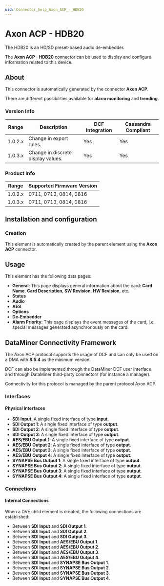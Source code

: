 ```yaml
---
uid: Connector_help_Axon_ACP_-_HDB20
---
```


# Axon ACP - HDB20

The HDB20 is an HD/SD preset-based audio de-embedder.

The **Axon ACP - HDB20** connector can be used to display and configure information related to this device.

## About

This connector is automatically generated by the connector **Axon ACP**.

There are different possibilities available for **alarm monitoring** and **trending**.

### Version Info

| **Range** | **Description**                    | **DCF Integration** | **Cassandra Compliant** |
|------------------|------------------------------------|---------------------|-------------------------|
| 1.0.2.x          | Change in export rules.            | Yes                 | Yes                     |
| 1.0.3.x          | Change in discrete display values. | Yes                 | Yes                     |

### Product Info

| Range | Supported Firmware Version |
|------------------|-----------------------------|
| 1.0.2.x          | 0711, 0713, 0814, 0816      |
| 1.0.3.x          | 0711, 0713, 0814, 0816      |

## Installation and configuration

### Creation

This element is automatically created by the parent element using the **Axon ACP** connector.

## Usage

This element has the following data pages:

- **General**: This page displays general information about the card: **Card Name**, **Card Description**, **SW Revision**, **HW Revision**, etc.
- **Status**
- **Audio**
- **AES**
- **Options**
- **De-Embedder**
- **Alarm Priority**: This page displays the event messages of the card, i.e. special messages generated asynchronously on the card.

## DataMiner Connectivity Framework

The Axon ACP protocol supports the usage of DCF and can only be used on a DMA with **8.5.4** as the minimum version.

DCF can also be implemented through the DataMiner DCF user interface and through DataMiner third-party connectors (for instance a manager).

Connectivity for this protocol is managed by the parent protocol Axon ACP.

### Interfaces

#### Physical Interfaces

- **SDI Input**: A single fixed interface of type **input**.
- **SDI Output 1**: A single fixed interface of type **output**.
- **SDI Output 2**: A single fixed interface of type **output**.
- **SDI Output 3**: A single fixed interface of type **output**.
- **AES/EBU Output 1**: A single fixed interface of type **output**.
- **AES/EBU** **Output 2**: A single fixed interface of type **output**.
- **AES/EBU** **Output 3**: A single fixed interface of type **output**.
- **AES/EBU** **Output 4**: A single fixed interface of type **output**.
- **SYNAPSE Bus Output 1**: A single fixed interface of type **output**.
- **SYNAPSE Bus** **Output 2**: A single fixed interface of type **output**.
- **SYNAPSE Bus** **Output 3**: A single fixed interface of type **output**.
- **SYNAPSE Bus** **Output 4**: A single fixed interface of type **output**.

### Connections

#### Internal Connections

When a DVE child element is created, the following connections are established:

- Between **SDI Input** and **SDI Output 1**.
- Between **SDI Input** and **SDI Output 2**.
- Between **SDI Input** and **SDI Output 3**.
- Between **SDI Input** and **AES/EBU Output 1**.
- Between **SDI Input** and **AES/EBU Output 2**.
- Between **SDI Input** and **AES/EBU Output 3**.
- Between **SDI Input** and **AES/EBU Output 4**.
- Between **SDI Input** and **SYNAPSE Bus Output 1**.
- Between **SDI Input** and **SYNAPSE Bus Output 2**.
- Between **SDI Input** and **SYNAPSE Bus Output 3**.
- Between **SDI Input** and **SYNAPSE Bus Output 4**.
